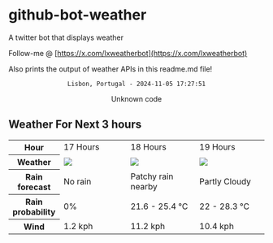 # github-bot-weather
A twitter bot that displays weather

Follow-me @ [https://x.com/lxweatherbot](https://x.com/lxweatherbot)

Also prints the output of weather APIs in this readme.md file!

<div align="center">

`Lisbon, Portugal - 2024-11-05 17:27:51`

Unknown code

</div>


## Weather For Next 3 hours


<table>
    <tr>
        <th>Hour</th>
        <td>17 Hours</td><td>18 Hours</td><td>19 Hours</td>
    </tr>
    <tr>
        <th>Weather</th>
        <td><img src="https://cdn.weatherapi.com/weather/64x64/day/116.png"/></td><td><img src="https://cdn.weatherapi.com/weather/64x64/day/176.png"/></td><td><img src="https://cdn.weatherapi.com/weather/64x64/day/116.png"/></td>
    </tr>
    <tr>
        <th>Rain forecast</th>
        <td width="200px">No rain</td><td width="200px">Patchy rain nearby</td><td width="200px">Partly Cloudy </td>
    </tr>
    <tr>
        <th>Rain probability</th>
        <td>0%</td><td>21.6 -  25.4 °C</td><td>22 -  28.3 °C</td>
    </tr>
    <tr>
        <th>Wind</th>
        <td>1.2 kph</td><td>11.2 kph</td><td>10.4 kph</td>
    </tr>
</table>
